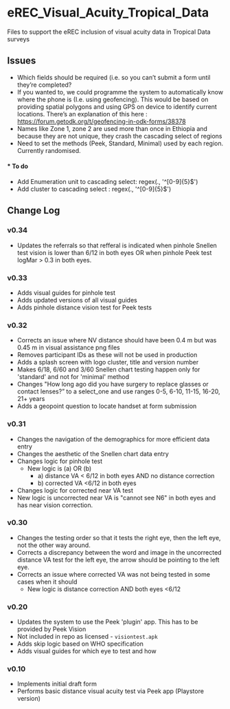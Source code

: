 # eREC_Visual_Acuity_Tropical_Data

Files to support the eREC inclusion of visual acuity data in Tropical Data surveys

## Issues

* Which fields should be required (i.e. so you can’t submit a form until they’re completed? 
* If you wanted to, we could programme the system to automatically know where the phone is (I.e. using geofencing). This would be based on providing spatial polygons and using GPS on device to identify current locations. There’s an explanation of this here : https://forum.getodk.org/t/geofencing-in-odk-forms/38378
* Names like Zone 1, zone 2 are used more than once in Ethiopia and because they are not unique, they crash the cascading select of regions
* Need to set the methods (Peek, Standard, Minimal) used by each region. Currently randomised. 



#### * To do
 * Add Enumeration unit to cascading select: regex(., '^[0-9]{5}$')
 * Add cluster to cascading select : regex(., '^[0-9]{5}$')
 

## Change Log

### v0.34

* Updates the referrals so that refferal is indicated when pinhole Snellen test vision is lower than 6/12 in both eyes OR when pinhole Peek test logMar > 0.3 in both eyes.
  
### v0.33

* Adds visual guides for pinhole test
* Adds updated versions of all visual guides
* Adds pinhole distance vision test for Peek tests
  
### v0.32

* Corrects an issue where NV distance should have been 0.4 m but was 0.45 m in visual assistance png files
* Removes participant IDs as these will not be used in production
* Adds a splash screen with logo cluster, title and version number
* Makes 6/18, 6/60 and 3/60 Snellen chart testing happen only for 'standard' and not for 'minimal' method
* Changes "How long ago did you have surgery to replace glasses or contact lenses?” to a select_one and use ranges 0-5, 6-10, 11-15, 16-20, 21+ years
* Adds a geopoint question to locate handset at form submission

### v0.31 

* Changes the navigation of the demographics for more efficient data entry
* Changes the aesthetic of the Snellen chart data entry
* Changes logic for pinhole test
  * New logic is (a) OR (b)
    * a) distance VA < 6/12 in both eyes AND no distance correction
    * b) corrected VA <6/12 in both eyes 
* Changes logic for corrected near VA test
* New logic is uncorrected near VA  is "cannot see N6" in both eyes and has near vision correction.


### v0.30 
* Changes the testing order so that it tests the right eye, then the left eye, not the other way around.
* Corrects a discrepancy between the word and image in the uncorrected distance VA test for the left eye, the arrow should be pointing to the left eye.
* Corrects an issue where corrected VA was not being tested in some cases when it should
  * New logic is distance correction AND both eyes <6/12
  

### v0.20
* Updates the system to use the Peek 'plugin' app. This has to be provided by Peek Vision
* Not included in repo as licensed - `visiontest.apk`
* Adds skip logic based on WHO specification
* Adds visual guides for which eye to test and how

### v0.10
* Implements initial draft form
* Performs basic distance visual acuity test via Peek app (Playstore version)
  


